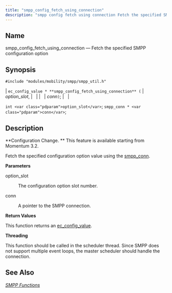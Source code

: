 ```yaml
---
title: "smpp_config_fetch_using_connection"
description: "smpp config fetch using connection Fetch the specified SMPP configuration option ec config value smpp config fetch using connection option slot conn int option slot smpp conn conn Configuration Change This feature is available starting from Momentum 3 2 Fetch the specified configuration option value using the smpp conn option..."
---
```


<a name="apis.smpp_config_fetch_using_connection"></a> 
## Name

smpp_config_fetch_using_connection — Fetch the specified SMPP configuration option

## Synopsis

`#include "modules/mobility/smpp/smpp_util.h"`

| `ec_config_value * **smpp_config_fetch_using_connection** (` | <var class="pdparam">option_slot</var>, |   |
|   | <var class="pdparam">conn</var>`)`; |   |

`int <var class="pdparam">option_slot</var>`;
`smpp_conn * <var class="pdparam">conn</var>`;<a name="idp61203152"></a> 
## Description

**Configuration Change. ** This feature is available starting from Momentum 3.2.

Fetch the specified configuration option value using the [smpp_conn](/momentum/3/3-api/structs-smpp-conn).

**<a name="idp61206768"></a> Parameters**

<dl class="variablelist">

<dt>option_slot</dt>

<dd>

The configuration option slot number.

</dd>

<dt>conn</dt>

<dd>

A pointer to the SMPP connection.

</dd>

</dl>

**<a name="idp61211376"></a> Return Values**

This function returns an [ec_config_value](/momentum/3/3-api/structs-ec-config-value).

**<a name="idp61213008"></a> Threading**

This function should be called in the scheduler thread. Since SMPP does not support multiple event loops, the master scheduler should handle the connection.

<a name="idp61214224"></a> 
## See Also

[*SMPP Functions*](/momentum/3/3-api/smpp)